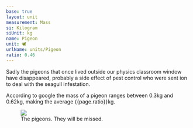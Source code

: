 ```yaml
---
base: true
layout: unit
measurement: Mass
si: Kilogram
siUnit: kg
name: Pigeon
unit: 🕊️
urlName: units/Pigeon
ratio: 0.46
---
```


Sadly the pigeons that once lived outside our physics classroom window have disappeared, probably a side effect of pest control who were sent ion to deal with the seagull infestation.

According to google the mass of a pigeon ranges between 0.3kg and 0.62kg, making the average {{page.ratio}}kg.

<figure>
    <img style="max-height: 600px; max-width: 100%" src="{{ '/assets/pigeons.png' | relative_url }}">
    <figcaption>The pigeons. They will be missed.</figcaption>
</figure>